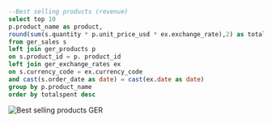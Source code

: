 ```sql
--Best selling products (revenue)
select top 10 
p.product_name as product,
round(sum(s.quantity * p.unit_price_usd * ex.exchange_rate),2) as totalspent
from ger_sales s
left join ger_products p 
on s.product_id = p. product_id
left join ger_exchange_rates ex 
on s.currency_code = ex.currency_code
and cast(s.order_date as date) = cast(ex.date as date)
group by p.product_name
order by totalspent desc
```
![Best selling products GER](https://github.com/user-attachments/assets/063c11d6-c622-42a9-bef7-28fd9de3ced0)
